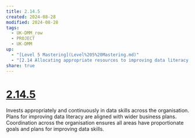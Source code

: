 ```yaml
---
title: 2.14.5
created: 2024-08-28
modified: 2024-08-28
tags:
  - UK-DMM_row
  - PROJECT
  - UK-DMM
up:
  - "[Level 5 Mastering](Level%205%20Mastering.md)"
  - "[2.14 Allocating appropriate resources to improving data literacy across the organisation](2.14%20Allocating%20appropriate%20resources%20to%20improving%20data%20literacy%20across%20the%20organisation.md)"
share: true
---
```

# [2.14.5](2.14.5.md)

Invests appropriately and continuously in data skills across the organisation. Plans for improving data literacy are aligned with wider business plans. Coordination across the organisation ensures all areas have proportionate goals and plans for improving data skills.
